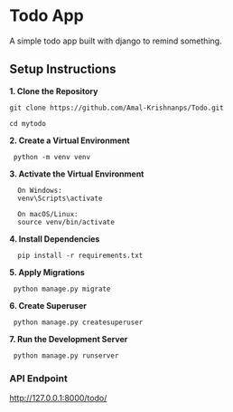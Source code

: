# Todo App
A simple todo app built with django to remind something.

## Setup Instructions
**1. Clone the Repository**

    git clone https://github.com/Amal-Krishnanps/Todo.git
    
    cd mytodo

**2. Create a Virtual Environment**
   
     python -m venv venv
   
 **3. Activate the Virtual Environment**
 
      On Windows:
      venv\Scripts\activate
     
      On macOS/Linux:
      source venv/bin/activate
   
**4. Install Dependencies**

      pip install -r requirements.txt

**5. Apply Migrations**

     python manage.py migrate

**6. Create Superuser**

     python manage.py createsuperuser

**7. Run the Development Server**

     python manage.py runserver



### API Endpoint

http://127.0.0.1:8000/todo/
